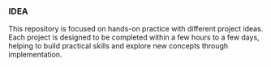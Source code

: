 ### IDEA
This repository is focused on hands-on practice with different project ideas.  
Each project is designed to be completed within a few hours to a few days,  
helping to build practical skills and explore new concepts through implementation.

